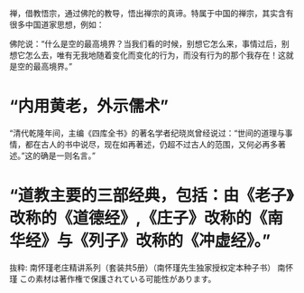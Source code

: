 禅，借教悟宗，通过佛陀的教导，悟出禅宗的真谛。特属于中国的禅宗，其实含有很多中国道家思想，例如：

佛陀说：“什么是空的最高境界？当我们看的时候，别想它怎么来，事情过后，别想它怎么去，唯有无我地随着变化而变化的行为，而没有行为的那个我存在！这就是空的最高境界。”





# “内用黄老，外示儒术”

“清代乾隆年间，主编《四库全书》的著名学者纪晓岚曾经说过：“世间的道理与事情，都在古人的书中说尽，现在如再著述，仍超不过古人的范围，又何必再多著述。”这的确是一则名言。”

# “道教主要的三部经典，包括：由《老子》改称的《道德经》,《庄子》改称的《南华经》与《列子》改称的《冲虚经》。”

抜粋:
南怀瑾老庄精讲系列（套装共5册）（南怀瑾先生独家授权定本种子书）
南怀瑾
この素材は著作権で保護されている可能性があります。
